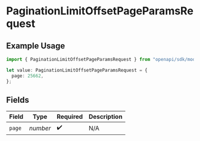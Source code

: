 # PaginationLimitOffsetPageParamsRequest

## Example Usage

```typescript
import { PaginationLimitOffsetPageParamsRequest } from "openapi/sdk/models/operations";

let value: PaginationLimitOffsetPageParamsRequest = {
  page: 25662,
};
```

## Fields

| Field              | Type               | Required           | Description        |
| ------------------ | ------------------ | ------------------ | ------------------ |
| `page`             | *number*           | :heavy_check_mark: | N/A                |